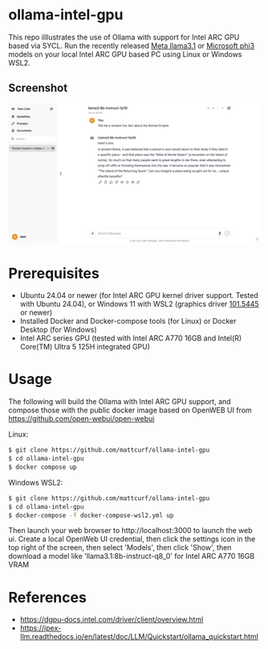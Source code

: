 # ollama-intel-gpu

This repo illlustrates the use of Ollama with support for Intel ARC GPU based via SYCL.  Run the recently released [Meta llama3.1](https://llama.meta.com/) or [Microsoft phi3](https://news.microsoft.com/source/features/ai/the-phi-3-small-language-models-with-big-potential) models on your local Intel ARC GPU based PC using Linux or Windows WSL2.

## Screenshot
![screenshot](doc/screenshot.png)

# Prerequisites
* Ubuntu 24.04 or newer (for Intel ARC GPU kernel driver support. Tested with Ubuntu 24.04), or Windows 11 with WSL2 (graphics driver [101.5445](https://www.intel.com/content/www/us/en/download/785597/intel-arc-iris-xe-graphics-windows.html) or newer)
* Installed Docker and Docker-compose tools (for Linux) or Docker Desktop (for Windows)
* Intel ARC series GPU (tested with Intel ARC A770 16GB and Intel(R) Core(TM) Ultra 5 125H integrated GPU)
 
# Usage

The following will build the Ollama with Intel ARC GPU support, and compose those with the public docker image based on OpenWEB UI from https://github.com/open-webui/open-webui

Linux:
```bash
$ git clone https://github.com/mattcurf/ollama-intel-gpu
$ cd ollama-intel-gpu
$ docker compose up 
```

Windows WSL2:
```bash
$ git clone https://github.com/mattcurf/ollama-intel-gpu
$ cd ollama-intel-gpu
$ docker-compose -f docker-compose-wsl2.yml up 
```

Then launch your web browser to http://localhost:3000 to launch the web ui.  Create a local OpenWeb UI credential, then click the settings icon in the top right of the screen, then select 'Models', then click 'Show', then download a model like 'llama3.1:8b-instruct-q8_0' for Intel ARC A770 16GB VRAM

# References
* https://dgpu-docs.intel.com/driver/client/overview.html
* https://ipex-llm.readthedocs.io/en/latest/doc/LLM/Quickstart/ollama_quickstart.html
